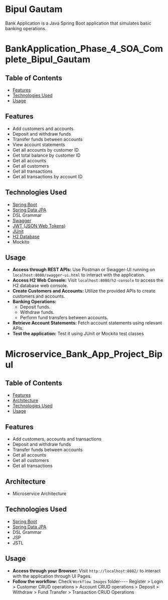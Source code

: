 # Bipul Gautam

Bank Application is a Java Spring Boot application that simulates basic banking operations.

# BankApplication_Phase_4_SOA_Complete_Bipul_Gautam

## Table of Contents

- [Features](#features)
- [Technologies Used](#technologies-used)
- [Usage](#usage)

## Features

- Add customers and accounts
- Deposit and withdraw funds
- Transfer funds between accounts
- View account statements
- Get all accounts by customer ID
- Get total balance by customer ID
- Get all accounts
- Get all customers
- Get all transactions
- Get all transactions by account ID

## Technologies Used

- [Spring Boot](https://spring.io/projects/spring-boot)
- [Spring Data JPA](https://spring.io/projects/spring-data-jpa)
- DSL Grammar
- [Swagger](https://swagger.io/)
- [JWT (JSON Web Tokens)](https://jwt.io/)
- [JUnit](https://junit.org/)
- [H2 Database](https://www.h2database.com/)
- Mockito

## Usage

- **Access through REST APIs:** Use Postman or Swagger-UI running on `localhost:8080/swagger-ui.html` to interact with the application.
- **Access H2 Web Console:** Visit `localhost:8080/h2-console` to access the H2 database web console.
- **Create Customers and Accounts:** Utilize the provided APIs to create customers and accounts.
- **Banking Operations:**
  - Deposit funds.
  - Withdraw funds.
  - Perform fund transfers between accounts.
- **Retrieve Account Statements:** Fetch account statements using relevant APIs.
- **Test the application:**  Test it using JUnit or Mockito test classes



# Microservice_Bank_App_Project_Bipul

## Table of Contents

- [Features](#features)
- [Architecture](#architecture)
- [Technologies Used](#technologies-used)
- [Usage](#usage)

## Features

- Add customers, accounts and transactions
- Deposit and withdraw funds
- Transfer funds between accounts
- Get all accounts
- Get all customers
- Get all transactions

## Architecture

- Microservice Architecture

## Technologies Used

- [Spring Boot](https://spring.io/projects/spring-boot)
- [Spring Data JPA](https://spring.io/projects/spring-data-jpa)
- DSL Grammar
- JSP
- JSTL

## Usage

- **Access through your Browser:** Visit `http://localhost:8082/` to interact with the application through UI Pages.
- **Follow the workflow:** Check `Workflow Images` folder---- Register > Login > Customer CRUD operations > Account CRUD operations > Deposit > Withdraw > Fund Transfer > Transaction CRUD Operations






